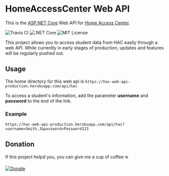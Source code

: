 # HomeAccessCenter Web API
This is the [ASP.NET Core](https://docs.microsoft.com/en-us/aspnet/core/) Web API for [Home Access Center](https://www.powerschool.com/solutions/student-information-system/eschoolplus-sis/).

![Travis CI](https://travis-ci.com/Phytal/HomeAccessCenter-Web-API.svg?branch=master)
![.NET Core](https://github.com/Phytal/HomeAccessCenter-Web-API/workflows/.NET%20Core/badge.svg)
![MIT License](https://img.shields.io/github/license/Phytal/HomeAccessCenter-Web-API)

This project allows you to access student data from HAC easily through a web API. While currently in early stages of production, updates and features will be regularly pushed out.

## Usage 

The home directory for this web api is `https://hac-web-api-production.herokuapp.com/api/hac`

To access a student's information, add the parameter **username** and **password** to the end of the link.

### Example

```
https://hac-web-api-production.herokuapp.com/api/hac?username=Smith.J&password=Password123
```

## Donation

If this project helpd you, you can give me a cup of coffee ☕

[![Donate](https://img.shields.io/badge/Donate-PayPal-green.svg)](https://www.paypal.me/phytal/5)